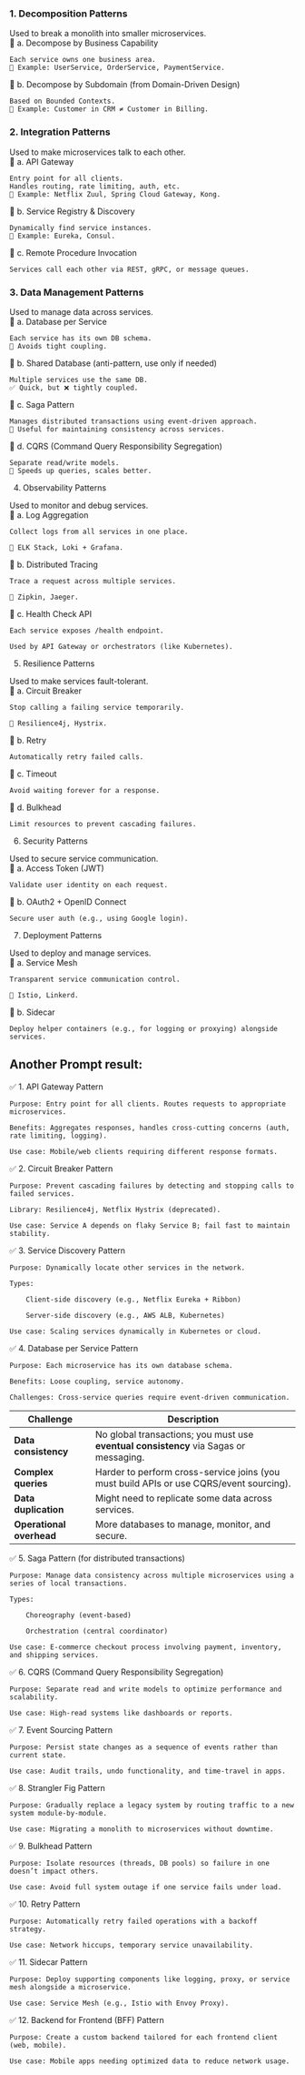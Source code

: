 ### 1. Decomposition Patterns
Used to break a monolith into smaller microservices.  
🔹 a. Decompose by Business Capability  

    Each service owns one business area.  
    📌 Example: UserService, OrderService, PaymentService.  

🔹 b. Decompose by Subdomain (from Domain-Driven Design)  

    Based on Bounded Contexts.  
    📌 Example: Customer in CRM ≠ Customer in Billing.  

### 2. Integration Patterns
Used to make microservices talk to each other.  
🔹 a. API Gateway

    Entry point for all clients.
    Handles routing, rate limiting, auth, etc.
    📌 Example: Netflix Zuul, Spring Cloud Gateway, Kong.

🔹 b. Service Registry & Discovery

    Dynamically find service instances.
    📌 Example: Eureka, Consul.

🔹 c. Remote Procedure Invocation

    Services call each other via REST, gRPC, or message queues.  

### 3. Data Management Patterns

Used to manage data across services.  
🔹 a. Database per Service

    Each service has its own DB schema.
    📌 Avoids tight coupling.

🔹 b. Shared Database (anti-pattern, use only if needed)

    Multiple services use the same DB.
    ✅ Quick, but ❌ tightly coupled.

🔹 c. Saga Pattern

    Manages distributed transactions using event-driven approach.
    📌 Useful for maintaining consistency across services.

🔹 d. CQRS (Command Query Responsibility Segregation)

    Separate read/write models.
    📌 Speeds up queries, scales better.

4. Observability Patterns

Used to monitor and debug services.  
🔹 a. Log Aggregation

    Collect logs from all services in one place.

    📌 ELK Stack, Loki + Grafana.

🔹 b. Distributed Tracing

    Trace a request across multiple services.

    📌 Zipkin, Jaeger.

🔹 c. Health Check API

    Each service exposes /health endpoint.

    Used by API Gateway or orchestrators (like Kubernetes).

5. Resilience Patterns

Used to make services fault-tolerant.  
🔹 a. Circuit Breaker

    Stop calling a failing service temporarily.

    📌 Resilience4j, Hystrix.

🔹 b. Retry

    Automatically retry failed calls.

🔹 c. Timeout

    Avoid waiting forever for a response.

🔹 d. Bulkhead

    Limit resources to prevent cascading failures.

6. Security Patterns

Used to secure service communication.  
🔹 a. Access Token (JWT)

    Validate user identity on each request.

🔹 b. OAuth2 + OpenID Connect

    Secure user auth (e.g., using Google login).

7. Deployment Patterns

Used to deploy and manage services.  
🔹 a. Service Mesh

    Transparent service communication control.

    📌 Istio, Linkerd.

🔹 b. Sidecar

    Deploy helper containers (e.g., for logging or proxying) alongside services.


## Another Prompt result: 
✅ 1. API Gateway Pattern

    Purpose: Entry point for all clients. Routes requests to appropriate microservices.

    Benefits: Aggregates responses, handles cross-cutting concerns (auth, rate limiting, logging).

    Use case: Mobile/web clients requiring different response formats.

✅ 2. Circuit Breaker Pattern

    Purpose: Prevent cascading failures by detecting and stopping calls to failed services.

    Library: Resilience4j, Netflix Hystrix (deprecated).

    Use case: Service A depends on flaky Service B; fail fast to maintain stability.

✅ 3. Service Discovery Pattern

    Purpose: Dynamically locate other services in the network.

    Types:

        Client-side discovery (e.g., Netflix Eureka + Ribbon)

        Server-side discovery (e.g., AWS ALB, Kubernetes)

    Use case: Scaling services dynamically in Kubernetes or cloud.

✅ 4. Database per Service Pattern

    Purpose: Each microservice has its own database schema.

    Benefits: Loose coupling, service autonomy.

    Challenges: Cross-service queries require event-driven communication.

| Challenge                | Description                                                                             |
| ------------------------ | --------------------------------------------------------------------------------------- |
| **Data consistency**     | No global transactions; you must use **eventual consistency** via Sagas or messaging.   |
| **Complex queries**      | Harder to perform cross-service joins (you must build APIs or use CQRS/event sourcing). |
| **Data duplication**     | Might need to replicate some data across services.                                      |
| **Operational overhead** | More databases to manage, monitor, and secure.                                          |


✅ 5. Saga Pattern (for distributed transactions)

    Purpose: Manage data consistency across multiple microservices using a series of local transactions.

    Types:

        Choreography (event-based)

        Orchestration (central coordinator)

    Use case: E-commerce checkout process involving payment, inventory, and shipping services.

✅ 6. CQRS (Command Query Responsibility Segregation)

    Purpose: Separate read and write models to optimize performance and scalability.

    Use case: High-read systems like dashboards or reports.

✅ 7. Event Sourcing Pattern

    Purpose: Persist state changes as a sequence of events rather than current state.

    Use case: Audit trails, undo functionality, and time-travel in apps.

✅ 8. Strangler Fig Pattern

    Purpose: Gradually replace a legacy system by routing traffic to a new system module-by-module.

    Use case: Migrating a monolith to microservices without downtime.

✅ 9. Bulkhead Pattern

    Purpose: Isolate resources (threads, DB pools) so failure in one doesn’t impact others.

    Use case: Avoid full system outage if one service fails under load.

✅ 10. Retry Pattern

    Purpose: Automatically retry failed operations with a backoff strategy.

    Use case: Network hiccups, temporary service unavailability.

✅ 11. Sidecar Pattern

    Purpose: Deploy supporting components like logging, proxy, or service mesh alongside a microservice.

    Use case: Service Mesh (e.g., Istio with Envoy Proxy).

✅ 12. Backend for Frontend (BFF) Pattern

    Purpose: Create a custom backend tailored for each frontend client (web, mobile).

    Use case: Mobile apps needing optimized data to reduce network usage.
